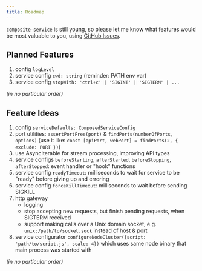 ```yaml
---
title: Roadmap
---
```


`composite-service` is still young,
so please let me know what features would be most valuable to you,
using [GitHub Issues](https://github.com/zenflow/composite-service/issues).

## Planned Features

1. config `logLevel`
2. service config `cwd: string` (reminder: PATH env var)
4. service config `stopWith: 'ctrl+c' | 'SIGINT' | 'SIGTERM' | ...`

*(in no particular order)*

## Feature Ideas

1. config `serviceDefaults: ComposedServiceConfig`
2. port utilities: `assertPortFree(port)` & `findPorts(numberOfPorts, options)` (use it like: `const [apiPort, webPort] = findPorts(2, { exclude: PORT })`)
3. use AsyncIterable for stream processing, improving API types
4. service configs `beforeStarting`, `afterStarted`, `beforeStopping`, `afterStopped`: event handler or "hook" functions
5. service config `readyTimeout`: milliseconds to wait for service to be "ready" before giving up and erroring
6. service config `forceKillTimeout`: milliseconds to wait before sending SIGKILL
7. http gateway
    - logging
    - stop accepting new requests, but finish pending requests, when SIGTERM received
    - support making calls over a Unix domain socket, e.g. `unix:/path/to/socket.sock` instead of host & port
8. service configurator `configureNodeCluster({script: 'path/to/script.js', scale: 4})` which uses same node binary that main process was started with

*(in no particular order)*
